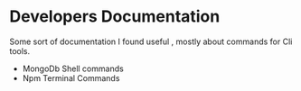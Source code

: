 # Developers Documentation

Some sort of documentation I found useful , mostly about commands for Cli tools.

- MongoDb Shell commands 
- Npm Terminal Commands 

